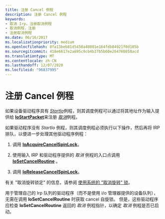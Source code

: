 ```yaml
---
title: 注册 Cancel 例程
description: 注册 Cancel 例程
keywords:
- 取消 Irp，注册取消例程
- 取消例程，注册
- 注册取消例程
ms.date: 06/16/2017
ms.localizationpriority: medium
ms.openlocfilehash: 8fa13beb81d5458a40801e164fdb84921f0d105b
ms.sourcegitcommit: 418e6617e2a695c9cb4b37b5b60e264760858acd
ms.translationtype: MT
ms.contentlocale: zh-CN
ms.lasthandoff: 12/07/2020
ms.locfileid: "96837995"
---
```

# <a name="registering-a-cancel-routine"></a>注册 Cancel 例程





如果设备驱动程序具有 [*StartIo*](/windows-hardware/drivers/ddi/wdm/nc-wdm-driver_startio)例程，则其调度例程可以通过将其地址作为输入提供给 [**IoStartPacket**](/windows-hardware/drivers/ddi/ntifs/nf-ntifs-iostartpacket)来注册 [*取消*](/windows-hardware/drivers/ddi/wdm/nc-wdm-driver_cancel)例程。

如果驱动程序没有 *StartIo* 例程，则其调度例程必须执行以下操作，然后再将 IRP 排队，以便进一步处理其他驱动程序例程：

1.  调用 [**IoAcquireCancelSpinLock**](/previous-versions/windows/hardware/drivers/ff548196(v=vs.85))。

2.  使用输入 IRP 和驱动程序提供的 *取消* 例程的入口点调用 [**IoSetCancelRoutine**](/windows-hardware/drivers/ddi/wdm/nf-wdm-iosetcancelroutine) 。

3.  调用 [**IoReleaseCancelSpinLock**](/previous-versions/windows/hardware/drivers/ff549550(v=vs.85))。

有关 "取消旋转锁定" 的信息，请参阅 [使用系统的 "取消旋转" 锁](using-the-system-s-cancel-spin-lock.md)。

用于管理自己的 Irp 队列的驱动程序（而不是使用 i/o 管理器提供的设备队列），无需在调用 **IoSetCancelRoutine** 时获取 cancel 自旋锁。 但是，这些驱动程序应检查 **IoSetCancelRoutine** 返回的 *取消* 例程指针，以确定 *取消* 例程是否已启动。

 

